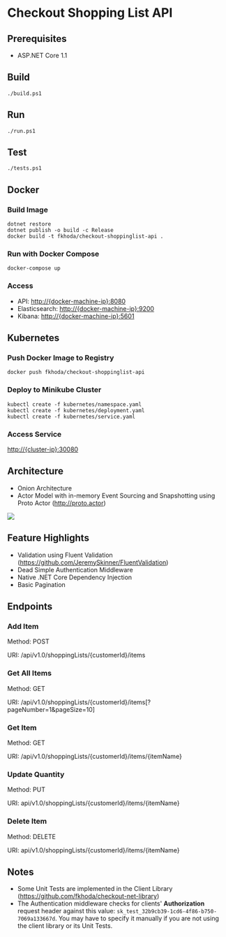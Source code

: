 # Checkout Shopping List API


## Prerequisites

- ASP.NET Core 1.1

## Build

```
./build.ps1
```

## Run

```
./run.ps1
```

## Test

```
./tests.ps1
```

## Docker

### Build Image

```
dotnet restore
dotnet publish -o build -c Release
docker build -t fkhoda/checkout-shoppinglist-api .
```

### Run with Docker Compose

```
docker-compose up
```

### Access

- API: <http://{docker-machine-ip}:8080>
- Elasticsearch: <http://{docker-machine-ip}:9200>
- Kibana: <http://{docker-machine-ip}:5601>

## Kubernetes

### Push Docker Image to Registry

```
docker push fkhoda/checkout-shoppinglist-api
```

### Deploy to Minikube Cluster

```
kubectl create -f kubernetes/namespace.yaml
kubectl create -f kubernetes/deployment.yaml
kubectl create -f kubernetes/service.yaml
```

### Access Service

<http://{cluster-ip}:30080>


## Architecture
- Onion Architecture
- Actor Model with in-memory Event Sourcing and Snapshotting using Proto Actor (<http://proto.actor>)

![](https://raw.githubusercontent.com/fkhoda/checkout-shoppinglist-api/master/docs/actor-model.png)

## Feature Highlights
- Validation using Fluent Validation (<https://github.com/JeremySkinner/FluentValidation>)
- Dead Simple Authentication Middleware
- Native .NET Core Dependency Injection
- Basic Pagination

## Endpoints

### Add Item

Method: POST

URI: /api/v1.0/shoppingLists/{customerId}/items

### Get All Items

Method: GET

URI: /api/v1.0/shoppingLists/{customerId}/items[?pageNumber=1&pageSize=10]

### Get Item

Method: GET

URI: /api/v1.0/shoppingLists/{customerId}/items/{itemName}

### Update Quantity

Method: PUT

URI: api/v1.0/shoppingLists/{customerId}/items/{itemName}

### Delete Item

Method: DELETE

URI: api/v1.0/shoppingLists/{customerId}/items/{itemName}


## Notes

- Some Unit Tests are implemented in the Client Library (<https://github.com/fkhoda/checkout-net-library>)
- The Authentication middleware checks for clients' **Authorization** request header against this value: `sk_test_32b9cb39-1cd6-4f86-b750-7069a133667d`. You may have to specify it manually if you are not using the client library or its Unit Tests.
